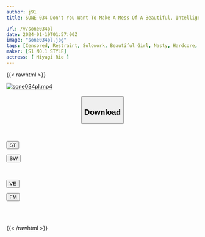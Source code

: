 ```yaml
---
author: j91
title: SONE-034 Don't You Want To Make A Mess Of A Beautiful, Intelligent Girl With A Beautiful Face And Body Who Can't Resist Tied Up? Rie Miyagi

url: /v/sone034pl
date: 2024-01-19T01:57:00Z
image: "sone034pl.jpg"
tags: [Censored, Restraint, Solowork, Beautiful Girl, Nasty, Hardcore, Huge Butt, Acme · Orgasm	]
maker: [S1 NO.1 STYLE]
actress: [ Miyagi Rie ]
---
```



{{< rawhtml >}}

<div class="video" data-videoid="3qq7PWZwzJudkAg">
    <a href="javascript:;">
        <img src="/v/sone034pl/sone034pl.jpg" width="WIDTH" height="HEIGHT" alt="sone034pl.mp4" loading="lazy">
    </a>
</div>

<script type="text/javascript" src="https://j91.asia/asset/on-demand-st.js"></script>

<br>
  <link rel="stylesheet" href="https://j91.asia/asset/bs5.css">
  
  <center>
  <button class="btn btn-primary" type="button" data-bs-toggle="collapse" data-bs-target=".multi-collapse" aria-expanded="false" aria-controls="multiCollapseExample1 multiCollapseExample2"><h2>Download</h2></button></center>
</p>
<div class="row">
  <div class="col">
    <div class="collapse multi-collapse" id="multiCollapseExample1">
      <div class="card card-body">
	      	      <br>
<div class="buttons">  
<p><a href="https://streamtape.to/v/3qq7PWZwzJudkAg" target="_blank"><button class="btn-hover color-3"><i class="fa fa-download"></i> ST</button></a></p>
<p><a href="https://flaswish.com/ln8e9o3wcea3" target="_blank"><button class="btn-hover color-2"><i class="fa fa-download"></i> SW</button></a></p></div>
    </div>
  </div>
</div>
  <div class="col">
    <div class="collapse multi-collapse" id="multiCollapseExample2">
      <div class="card card-body">
	      <br>
<div class="buttons">
<p><a href="javascript:;" target="_blank"><button class="btn-hover color-9"><i class="fa fa-download"></i> VE</button></a></p>
<p><a href="javascript:;" target="_blank"><button class="btn-hover color-8"><i class="fa fa-download"></i> FM</button></a></p></div>
<br><br>
      </div>
    </div>
  </div>
</div>

{{< /rawhtml >}}